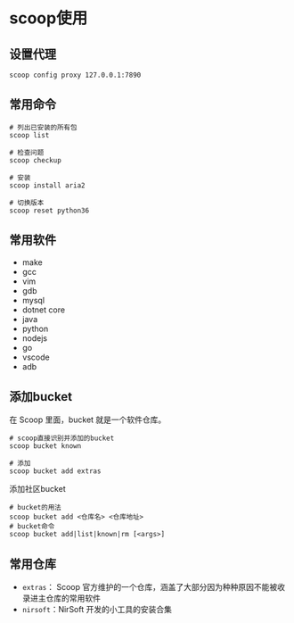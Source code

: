 # scoop使用

## 设置代理

```shell
scoop config proxy 127.0.0.1:7890
```

## 常用命令

```shell
# 列出已安装的所有包
scoop list

# 检查问题
scoop checkup

# 安装
scoop install aria2

# 切换版本
scoop reset python36
```

## 常用软件

- make
- gcc
- vim
- gdb
- mysql
- dotnet core
- java
- python
- nodejs
- go
- vscode
- adb

## 添加bucket

在 Scoop 里面，bucket 就是一个软件仓库。

```shell
# scoop直接识别并添加的bucket
scoop bucket known

# 添加
scoop bucket add extras
```

添加社区bucket

```shell
# bucket的用法
scoop bucket add <仓库名> <仓库地址>
# bucket命令
scoop bucket add|list|known|rm [<args>]
```


## 常用仓库

- `extras`： Scoop 官方维护的一个仓库，涵盖了大部分因为种种原因不能被收录进主仓库的常用软件
- `nirsoft`：NirSoft 开发的小工具的安装合集
